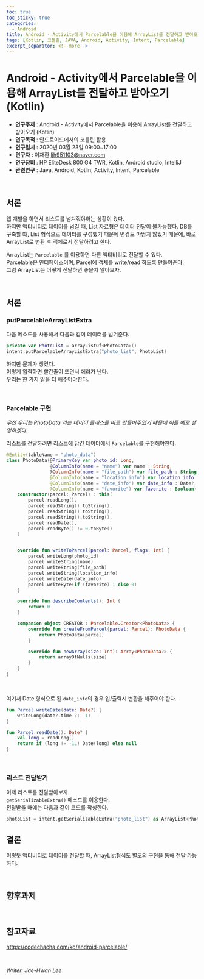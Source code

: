 ```yaml
---
toc: true
toc_sticky: true
categories:
  - Android
title: Android - Activity에서 Parcelable을 이용해 ArrayList를 전달하고 받아오기 (Kotlin)
tags: [Kotlin, 코틀린, JAVA, Android, Activity, Intent, Parcelable]
excerpt_separator: <!--more-->
---
```


# Android - Activity에서 Parcelable을 이용해 ArrayList를 전달하고 받아오기 (Kotlin)
<!--more-->
* **연구주제** : Android - Activity에서 Parcelable을 이용해 ArrayList를 전달하고 받아오기 (Kotlin)
* **연구목적** : 안드로이드에서의 코틀린 활용
* **연구일시** : 2020년 03월 23일 09:00~17:00
* **연구자** : 이재환 <ljh951103@naver.com>
* **연구장비** : HP EliteDesk 800 G4 TWR, Kotlin, Android studio, IntelliJ
* **관련연구** : Java, Android, Kotlin, Activity, Intent, Parcelable

<br>

## 서론

앱 개발을 하면서 리스트를 넘겨줘야하는 상황이 왔다.  
하지만 액티비티로 데이터를 넘길 때, List 자료형은 데이터 전달이 불가능했다.
DB를 구축할 떄, List 형식으로 데이터를 구성했기 때문에 변경도 마땅치 않았기 때문에, 바로 ArrayList로 변환 후 객체로서 전달하려고 한다. 

ArrayList는 `Parcelable` 를 이용하면 다른 액티비티로 전달할 수 있다.  
Parcelable은 인터페이스이며, Parcel에 객체를 write/read 하도록 만들어준다.  
그럼 ArrayList는 어떻게 전달하면 좋을지 알아보자.

<br>

## 서론

### **putParcelableArrayListExtra**

다음 메소드를 사용해서 다음과 같이 데이터를 넘겨준다.

````kotlin
private var PhotoList = arrayListOf<PhotoData>()
intent.putParcelableArrayListExtra("photo_list", PhotoList)
````

하지만 문제가 생겼다.    
이렇게 입력하면 빨간줄이 뜨면서 에러가 난다.  
우리는 한 가지 일을 더 해주어야한다.

<br>

### **Parcelable 구현**

*우선 우리는 PhotoData 라는 데이터 클래스를 따로 만들어주었기 떄문에 이를 예로 설명하겠다.*

리스트를 전달하려면 리스트에 담긴 데이터에서 `Parcelable`를 구현해야한다.

````kotlin
@Entity(tableName = "photo_data")
class PhotoData(@PrimaryKey var photo_id: Long,
                @ColumnInfo(name = "name") var name : String,
                @ColumnInfo(name = "file_path") var file_path : String,
                @ColumnInfo(name = "location_info") var location_info : String?,
                @ColumnInfo(name = "date_info") var date_info : Date?,
                @ColumnInfo(name = "favorite") var favorite : Boolean): Parcelable {
    constructor(parcel: Parcel) : this(
        parcel.readLong(),
        parcel.readString().toString(),
        parcel.readString().toString(),
        parcel.readString().toString(),
        parcel.readDate(),
        parcel.readByte() != 0.toByte()
    )


    override fun writeToParcel(parcel: Parcel, flags: Int) {
        parcel.writeLong(photo_id)
        parcel.writeString(name)
        parcel.writeString(file_path)
        parcel.writeString(location_info)
        parcel.writeDate(date_info)
        parcel.writeByte(if (favorite) 1 else 0)
    }

    override fun describeContents(): Int {
        return 0
    }

    companion object CREATOR : Parcelable.Creator<PhotoData> {
        override fun createFromParcel(parcel: Parcel): PhotoData {
            return PhotoData(parcel)
        }

        override fun newArray(size: Int): Array<PhotoData?> {
            return arrayOfNulls(size)
        }
    }
}
````

<br>

여기서 Date 형식으로 된 `date_info`의 경우 입/출력시 변환을 해주어야 한다.

````kotlin
fun Parcel.writeDate(date: Date?) {
    writeLong(date?.time ?: -1)
}

fun Parcel.readDate(): Date? {
    val long = readLong()
    return if (long != -1L) Date(long) else null
}
````

<br>

### **리스트 전달받기**

이제 리스트를 전달받아보자.  
`getSerializableExtra()` 메소드를 이용한다.  
전달받을 때에는 다음과 같이 코드를 작성한다.

````kotlin
photoList = intent.getSerializableExtra("photo_list") as ArrayList<PhotoData>
````

## 결론

이렇듯 액티비티로 데이터를 전달할 때, ArrayList형식도 별도의 구현을 통해 전달 가능하다.

<br>

## 향후과제

<br>

## 참고자료

<https://codechacha.com/ko/android-parcelable/>

<br>

*Writer: Jae-Hwan Lee*

